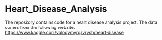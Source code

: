 # Heart_Disease_Analysis

The repository contains code for a heart disease analysis project.
The data comes from the following website: https://www.kaggle.com/volodymyrgavrysh/heart-disease
